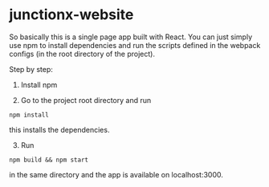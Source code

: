 # junctionx-website

So basically this is a single page app built with React. You can just simply use npm to install dependencies and run the scripts defined in the webpack configs (in the root directory of the project).

Step by step:

1. Install npm

2. Go to the project root directory and run
```
npm install
```
this installs the dependencies.

3. Run
```
npm build && npm start
```
in the same directory and the app is available on localhost:3000.

